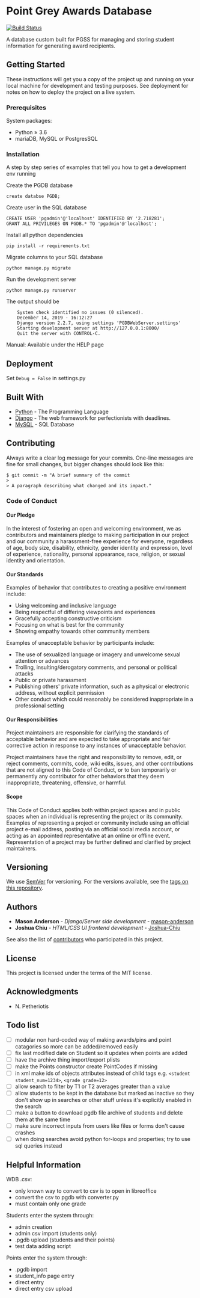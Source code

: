 # Point Grey Awards Database

[![Build Status](https://travis-ci.com/Joshua-Chiu/PGDBWebServer.svg?branch=master)](https://travis-ci.com/Joshua-Chiu/PGDBWebServer)


A database custom built for PGSS for managing and storing student information for generating award recipients.

## Getting Started

These instructions will get you a copy of the project up and running on your local machine for development and testing purposes. See deployment for notes on how to deploy the project on a live system.

### Prerequisites

System packages:
* Python ≥ 3.6
* mariaDB, MySQL or PostgresSQL

### Installation

A step by step series of examples that tell you how to get a development env running

Create the PGDB database
```
create databse PGDB;
```

Create user in the SQL database
```
CREATE USER 'pgadmin'@'localhost' IDENTIFIED BY '2.718281';
GRANT ALL PRIVILEGES ON PGDB.* TO 'pgadmin'@'localhost';
```

Install all python dependencies
```
pip install -r requirements.txt
```

Migrate columns to your SQL database
```
python manage.py migrate
```

Run the development server
```
python manage.py runserver
```

The output should be
```
    System check identified no issues (0 silenced).
    December 14, 2019 - 16:12:27
    Django version 2.2.7, using settings 'PGDBWebServer.settings'
    Starting development server at http://127.0.0.1:8000/
    Quit the server with CONTROL-C.
```

Manual: Available under the HELP page

## Deployment

Set ```Debug = False``` in settings.py

## Built With

* [Python](https://www.python.org/downloads/) - The Programming Language
* [Django](https://docs.djangoproject.com/en/2.2/) - The web framework for perfectionists with deadlines.
* [MySQL](https://dev.mysql.com/downloads/mysql/) - SQL Database

## Contributing

Always write a clear log message for your commits. One-line messages are fine for small changes, but bigger changes should look like this:

    $ git commit -m "A brief summary of the commit
    > 
    > A paragraph describing what changed and its impact."
    
### Code of Conduct

#### Our Pledge

In the interest of fostering an open and welcoming environment, we as
contributors and maintainers pledge to making participation in our project and
our community a harassment-free experience for everyone, regardless of age, body
size, disability, ethnicity, gender identity and expression, level of experience,
nationality, personal appearance, race, religion, or sexual identity and
orientation.

#### Our Standards

Examples of behavior that contributes to creating a positive environment
include:

* Using welcoming and inclusive language
* Being respectful of differing viewpoints and experiences
* Gracefully accepting constructive criticism
* Focusing on what is best for the community
* Showing empathy towards other community members

Examples of unacceptable behavior by participants include:

* The use of sexualized language or imagery and unwelcome sexual attention or
advances
* Trolling, insulting/derogatory comments, and personal or political attacks
* Public or private harassment
* Publishing others' private information, such as a physical or electronic
  address, without explicit permission
* Other conduct which could reasonably be considered inappropriate in a
  professional setting

#### Our Responsibilities

Project maintainers are responsible for clarifying the standards of acceptable
behavior and are expected to take appropriate and fair corrective action in
response to any instances of unacceptable behavior.

Project maintainers have the right and responsibility to remove, edit, or
reject comments, commits, code, wiki edits, issues, and other contributions
that are not aligned to this Code of Conduct, or to ban temporarily or
permanently any contributor for other behaviors that they deem inappropriate,
threatening, offensive, or harmful.

#### Scope

This Code of Conduct applies both within project spaces and in public spaces
when an individual is representing the project or its community. Examples of
representing a project or community include using an official project e-mail
address, posting via an official social media account, or acting as an appointed
representative at an online or offline event. Representation of a project may be
further defined and clarified by project maintainers.

## Versioning

We use [SemVer](http://semver.org/) for versioning. For the versions available, see the [tags on this repository](https://github.com/Joshua-Chiu/PGDBWebServer/tags). 

## Authors

* **Mason Anderson** - *Django/Server side development* - [mason-anderson](https://github.com/mason-anderson)
* **Joshua Chiu** - *HTML/CSS UI frontend development* - [Joshua-Chiu](https://github.com/Joshua-Chiu)

See also the list of [contributors](https://github.com/Joshua-Chiu/PGDBWebServer/contributors) who participated in this project.

## License

This project is licensed under the terms of the MIT license.

## Acknowledgments

* N. Petheriotis

## Todo list

- [ ] modular non hard-coded way of making awards/pins and point catagories so more can be added/removed easily
- [ ] fix last modified date on Student so it updates when points are added
- [ ] have the archive thing import/export plists
- [ ] make the Points constructor create PointCodes if missing
- [ ] in xml make ids of objects attributes instead of child tags e.g. `<student student_num=1234>`, `<grade grade=12>`
- [ ] allow search to filter by T1 or T2 averages greater than a value
- [ ] allow students to be kept in the database but marked as inactive so they don't show up in searches or other stuff unless it's explicitly enabled in the search
- [ ] make a button to download pgdb file archive of students and delete them at the same time
- [ ] make sure incorrect inputs from users like files or forms don't cause crashes
- [ ] when doing searches avoid python for-loops and properties; try to use sql queries instead

## Helpful Information

WDB .csv:

* only known way to convert to csv is to open in libreoffice
* convert the csv to pgdb with converter.py
* must contain only one grade

Students enter the system through:

* admin creation
* admin csv import (students only)
* .pgdb upload (students and their points)
* test data adding script

Points enter the system through:

* .pgdb import
* student_info page entry
* direct entry
* direct entry csv upload
